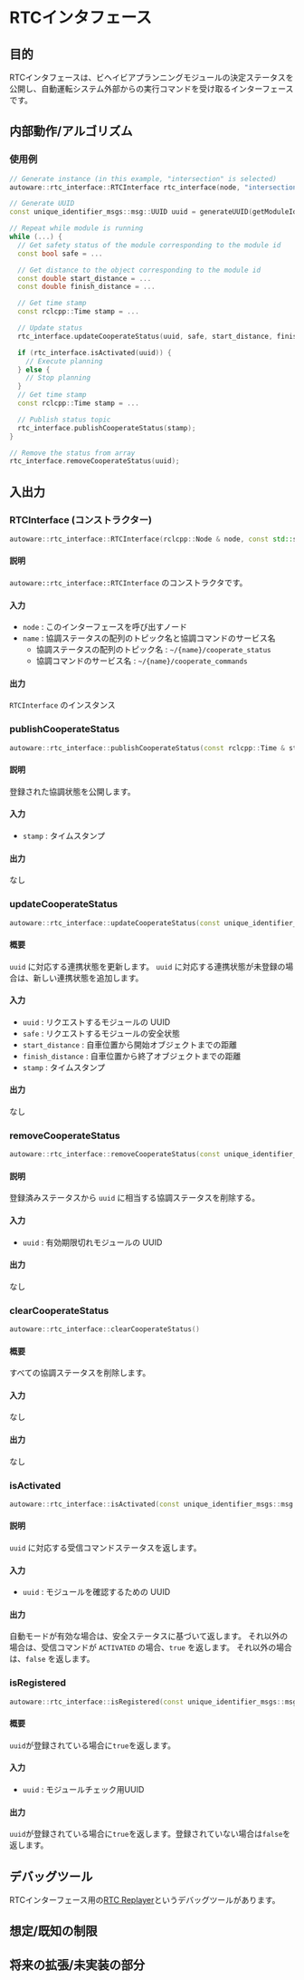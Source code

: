 # RTCインタフェース

## 目的

RTCインタフェースは、ビヘイビアプランニングモジュールの決定ステータスを公開し、自動運転システム外部からの実行コマンドを受け取るインターフェースです。

## 内部動作/アルゴリズム

### 使用例

```c++
// Generate instance (in this example, "intersection" is selected)
autoware::rtc_interface::RTCInterface rtc_interface(node, "intersection");

// Generate UUID
const unique_identifier_msgs::msg::UUID uuid = generateUUID(getModuleId());

// Repeat while module is running
while (...) {
  // Get safety status of the module corresponding to the module id
  const bool safe = ...

  // Get distance to the object corresponding to the module id
  const double start_distance = ...
  const double finish_distance = ...

  // Get time stamp
  const rclcpp::Time stamp = ...

  // Update status
  rtc_interface.updateCooperateStatus(uuid, safe, start_distance, finish_distance, stamp);

  if (rtc_interface.isActivated(uuid)) {
    // Execute planning
  } else {
    // Stop planning
  }
  // Get time stamp
  const rclcpp::Time stamp = ...

  // Publish status topic
  rtc_interface.publishCooperateStatus(stamp);
}

// Remove the status from array
rtc_interface.removeCooperateStatus(uuid);
```

## 入出力

### RTCInterface (コンストラクター)

```c++
autoware::rtc_interface::RTCInterface(rclcpp::Node & node, const std::string & name);
```

#### 説明

`autoware::rtc_interface::RTCInterface` のコンストラクタです。

#### 入力

- `node` : このインターフェースを呼び出すノード
- `name` : 協調ステータスの配列のトピック名と協調コマンドのサービス名
  - 協調ステータスの配列のトピック名 : `~/{name}/cooperate_status`
  - 協調コマンドのサービス名 : `~/{name}/cooperate_commands`

#### 出力

`RTCInterface` のインスタンス

### publishCooperateStatus

```c++
autoware::rtc_interface::publishCooperateStatus(const rclcpp::Time & stamp)
```

#### 説明

登録された協調状態を公開します。

#### 入力

- `stamp` : タイムスタンプ

#### 出力

なし

### updateCooperateStatus

```c++
autoware::rtc_interface::updateCooperateStatus(const unique_identifier_msgs::msg::UUID & uuid, const bool safe, const double start_distance, const double finish_distance, const rclcpp::Time & stamp)
```

#### 概要

`uuid` に対応する連携状態を更新します。
`uuid` に対応する連携状態が未登録の場合は、新しい連携状態を追加します。

#### 入力

- `uuid` : リクエストするモジュールの UUID
- `safe` : リクエストするモジュールの安全状態
- `start_distance` : 自車位置から開始オブジェクトまでの距離
- `finish_distance` : 自車位置から終了オブジェクトまでの距離
- `stamp` : タイムスタンプ

#### 出力

なし

### removeCooperateStatus

```c++
autoware::rtc_interface::removeCooperateStatus(const unique_identifier_msgs::msg::UUID & uuid)
```

#### 説明

登録済みステータスから `uuid` に相当する協調ステータスを削除する。

#### 入力

- `uuid` : 有効期限切れモジュールの UUID

#### 出力

なし

### clearCooperateStatus

```c++
autoware::rtc_interface::clearCooperateStatus()
```

#### 概要

すべての協調ステータスを削除します。

#### 入力

なし

#### 出力

なし

### isActivated

```c++
autoware::rtc_interface::isActivated(const unique_identifier_msgs::msg::UUID & uuid)
```

#### 説明

`uuid` に対応する受信コマンドステータスを返します。

#### 入力

- `uuid` : モジュールを確認するための UUID

#### 出力

自動モードが有効な場合は、安全ステータスに基づいて返します。
それ以外の場合は、受信コマンドが `ACTIVATED` の場合、`true` を返します。
それ以外の場合は、`false` を返します。

### isRegistered

```c++
autoware::rtc_interface::isRegistered(const unique_identifier_msgs::msg::UUID & uuid)
```

#### 概要

`uuid`が登録されている場合に`true`を返します。

#### 入力

- `uuid` : モジュールチェック用UUID

#### 出力

`uuid`が登録されている場合に`true`を返します。登録されていない場合は`false`を返します。

## デバッグツール

RTCインターフェース用の[RTC Replayer](https://autowarefoundation.github.io/autoware_tools/main/planning/autoware_rtc_replayer/)というデバッグツールがあります。

## 想定/既知の制限

## 将来の拡張/未実装の部分
